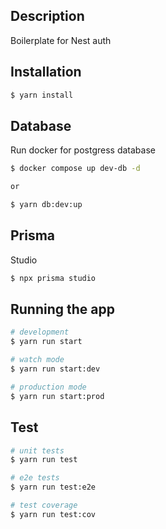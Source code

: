 ## Description

Boilerplate for Nest auth

## Installation

```bash
$ yarn install
```

## Database

Run docker for postgress database

```bash
$ docker compose up dev-db -d

or

$ yarn db:dev:up
```

## Prisma

Studio

```bash
$ npx prisma studio
```

## Running the app

```bash
# development
$ yarn run start

# watch mode
$ yarn run start:dev

# production mode
$ yarn run start:prod
```

## Test

```bash
# unit tests
$ yarn run test

# e2e tests
$ yarn run test:e2e

# test coverage
$ yarn run test:cov
```
